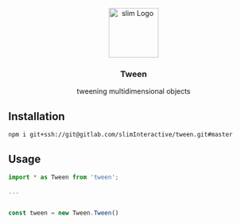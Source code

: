 <p align="center">
    <img align="center" src="http://exchange.weareslim.de/assets/images/svg/logo_blue.svg" width="100" height="auto" alt="slim Logo" class="js-lazy-loaded">
    <h3 align="center">
        Tween
    </h3>
    <p align="center">
        tweening multidimensional objects
    </p>
</p>

## Installation

```
npm i git+ssh://git@gitlab.com/slimInteractive/tween.git#master
```

## Usage


```js
import * as Tween from 'tween';

...


const tween = new Tween.Tween()
```
